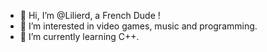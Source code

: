 - 👋 Hi, I’m @Lilierd, a French Dude !
- 👀 I’m interested in video games, music and programming.
- 🌱 I’m currently learning C++.

<!---
Lilierd/Lilierd is a ✨ special ✨ repository because its `README.md` (this file) appears on your GitHub profile.
You can click the Preview link to take a look at your changes.
--->
